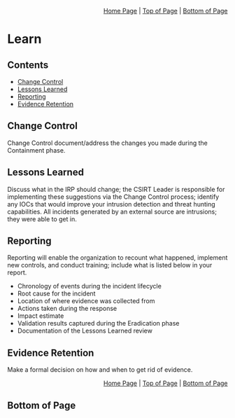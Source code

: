 <p align="right">
  <a href="/README.md">Home Page</a> |
  <a href="/incident-handling/06-learn/README.md#contents">Top of Page</a> |
  <a href="/incident-handling/06-learn/README.md#bottom-of-page">Bottom of Page</a>
</p>

# Learn
## Contents
* [Change Control](#change-control)
* [Lessons Learned](#lessons-learned)
* [Reporting](#reporting)
* [Evidence Retention](#evidence-retention)

## Change Control
Change Control document/address the changes you made during the Containment phase.

## Lessons Learned
Discuss what in the IRP should change; the CSIRT Leader is responsible for implementing these suggestions via the Change Control process; identify any IOCs that would improve your intrusion detection and threat hunting capabilities.
All incidents generated by an external source are intrusions; they were able to get in.  

## Reporting
Reporting will enable the organization to recount what happened, implement new controls, and conduct training; include what is listed below in your report. 
* Chronology of events during the incident lifecycle
* Root cause for the incident
* Location of where evidence was collected from
* Actions taken during the response
* Impact estimate
* Validation results captured during the Eradication phase
* Documentation of the Lessons Learned review

## Evidence Retention
Make a formal decision on how and when to get rid of evidence. 

<p align="right">
  <a href="/README.md">Home Page</a> |
  <a href="/incident-handling/06-learn/README.md#contents">Top of Page</a> |
  <a href="/incident-handling/06-learn/README.md#bottom-of-page">Bottom of Page</a>
</p>

## Bottom of Page
